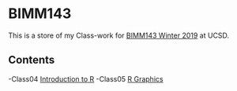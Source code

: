 # BIMM143

This is a store of my Class-work for [BIMM143 Winter 2019](https://bioboot.github.io/bimm143_W19/) at UCSD.

## Contents
-Class04 [Introduction to R]()
-Class05 [R Graphics](https://github.com/dnn021/BIMM143/blob/master/Class_5/Classs_5.md)
